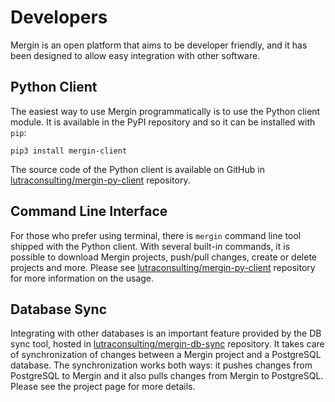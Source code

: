 
# Developers

Mergin is an open platform that aims to be developer friendly, and it has been designed to allow easy integration with other software.

## Python Client

The easiest way to use Mergin programmatically is to use the Python client module. It is available in the PyPI repository and so it can be installed with `pip`:

```
pip3 install mergin-client
```

The source code of the Python client is available on GitHub in [lutraconsulting/mergin-py-client](https://github.com/lutraconsulting/mergin-py-client) repository.

## Command Line Interface

For those who prefer using terminal, there is `mergin` command line tool shipped with the Python client.
With several built-in commands, it is possible to download Mergin projects, push/pull changes, create or delete projects and more.
Please see [lutraconsulting/mergin-py-client](https://github.com/lutraconsulting/mergin-py-client) repository for more information on the usage.


## Database Sync

Integrating with other databases is an important feature provided by the DB sync tool, hosted in [lutraconsulting/mergin-db-sync](https://github.com/lutraconsulting/mergin-db-sync)
repository. It takes care of synchronization of changes between a Mergin project and a PostgreSQL database. The synchronization works both ways:
it pushes changes from PostgreSQL to Mergin and it also pulls changes from Mergin to PostgreSQL. Please see the project page for more details.
